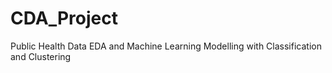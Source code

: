 # CDA_Project
 Public Health Data EDA and Machine Learning Modelling with Classification and Clustering
